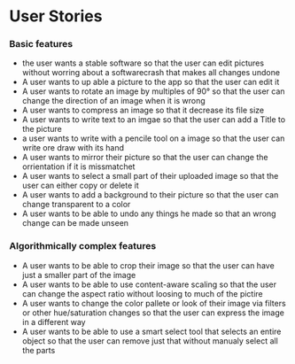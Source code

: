 # User Stories
### Basic features
- the user wants a stable software so that the user can edit pictures without worring about a softwarecrash that makes all changes undone
- A user wants to up able a picture to the app so that the user can edit it
- A user wants to rotate an image by multiples of 90° so that the user can change the direction of an image when it is wrong 
- A user wants to compress an image so that it decrease its file size
- A user wants to write text to an imgae so that the user can add a Title to the picture
- a user wants to write with a pencile tool on a image so that the user can write ore draw with its hand
- A user wants to mirror their picture so that the user can change the orrientation if it is missmatchet
- A user wants to select a small part of their uploaded image so that the user can either copy or delete it
- A user wants to add a background to their picture so that the user can change transparent to a color
- A user wants to be able to undo any things he made so that an wrong change can be made unseen

### Algorithmically complex features
- A user wants to be able to crop their image so that the user can have just a smaller part of the image
- A user wants to be able to use content-aware scaling so that the user can change the aspect ratio without loosing to much of the pictire
- A user wants to change the color pallete or look of their image via filters or other hue/saturation changes so that the user can express the image in a different way
- A user wants to be able to use a smart select tool that selects an entire object so that the user can remove just that without manualy select all the parts